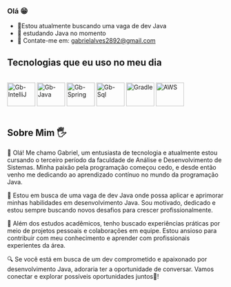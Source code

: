 ### Olá 😁

- 📝Estou atualmente buscando uma vaga de dev Java
- 🌱 estudando Java no momento
- 📧 Contate-me em: gabrielalves2892@gmail.com

## Tecnologias que eu uso no meu dia

<div style="display: inline_block"><br>
  <img align="center" alt="Gb-IntelliJ" height="55" width="65" src="https://cdn.jsdelivr.net/gh/devicons/devicon@latest/icons/intellij/intellij-original.svg">
  <img align="center" alt="Gb-Java" height="55" width="65" src="https://cdn.jsdelivr.net/gh/devicons/devicon@latest/icons/java/java-original-wordmark.svg">
  <img align="center" alt="Gb-Spring" height="55" width="65" src="https://cdn.jsdelivr.net/gh/devicons/devicon@latest/icons/spring/spring-original-wordmark.svg">
  <img align="center" alt="Gb-Sql" height="55" width="65" src="https://cdn.jsdelivr.net/gh/devicons/devicon@latest/icons/azuresqldatabase/azuresqldatabase-original.svg">
  <img align="center" alt="Gradle" height="55" width="65" src="https://cdn.jsdelivr.net/gh/devicons/devicon@latest/icons/gradle/gradle-original.svg">
  <img align="center" alt="AWS" height="55" width="65" src="https://cdn.jsdelivr.net/gh/devicons/devicon@latest/icons/amazonwebservices/amazonwebservices-original-wordmark.svg">
 <br><br>

## Sobre Mim 🖐
  
  👋 Olá! Me chamo Gabriel, um entusiasta de tecnologia e atualmente estou cursando o terceiro período da faculdade de Análise e Desenvolvimento de Sistemas. Minha paixão pela programação começou cedo, e desde então venho me dedicando ao aprendizado contínuo no mundo da programação Java.

🚀 Estou em busca de uma vaga de dev Java onde possa aplicar e aprimorar minhas habilidades em desenvolvimento Java. Sou motivado, dedicado e estou sempre buscando novos desafios para crescer profissionalmente.

💼 Além dos estudos acadêmicos, tenho buscado experiências práticas por meio de projetos pessoais e colaborações em equipe. Estou ansioso para contribuir com meu conhecimento e aprender com profissionais experientes da área.

🔍 Se você está em busca de um dev comprometido e apaixonado por desenvolvimento Java, adoraria ter a oportunidade de conversar. Vamos conectar e explorar possíveis oportunidades juntos🚀!


